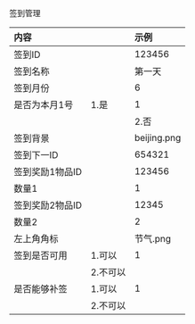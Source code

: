 签到管理

| 内容 |  | 示例 |
| :--- | :--- | :--- |
| 签到ID |  | 123456 |
| 签到名称 |  | 第一天 |
| 签到月份 |  | 6 |
|是否为本月1号|1.是|1||||2.否|
| 签到背景 |  | beijing.png |
| 签到下一ID |  | 654321 |
| 签到奖励1物品ID |  | 123456 |
| 数量1 |  | 1 |
| 签到奖励2物品ID |  | 12345 |
| 数量2 |  | 2 |
| 左上角角标 |  | 节气.png |
| 签到是否可用 | 1.可以 | 1 |
|  | 2.不可以 |  |
| 是否能够补签 | 1.可以 | 1 |
|  | 2.不可以 |  |



